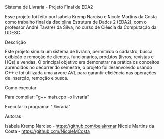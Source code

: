 Sistema de Livraria - Projeto Final de EDA2

Esse projeto foi feito por Isabela Kremp Narciso e Nicole Martins da Costa como trabalho final da disciplina Estrutura de Dados 2 (EDA2), com o professor André Tavares da Silva, no curso de Ciência da Computação da UDESC.

Descrição

Este projeto simula um sistema de livraria, permitindo o cadastro, busca, exibição e remoção de clientes, funcionários, produtos (livros, revistas e HQs) e vendas. O principal objetivo era demonstrar na prática os conceitos aprendidos no decorrer do semestre, o projeto foi desenvolvido usando C++ e foi utilizada uma árvore AVL para garantir eficiência nas operações de inserção, remoção e busca.

Como executar

Para compilar: "g++ main.cpp -o livraria"

Executar o programa: "./livraria"

Autoras

Isabela Kremp Narciso - https://github.com/belakrenar
Nicole Martins da Costa - https://github.com/NicoleMCosta
